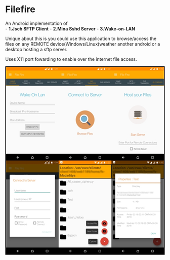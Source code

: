 # Filefire

An Android implementation of  
	- **1.Jsch SFTP Client**
	- **2.Mina Sshd Server**
	- **3.Wake-on-LAN** 
	

Unique about this is you could use this application to browse/access the files on any REMOTE device(Windows/Linux)weather another android or a desktop hosting a sftp server.

Uses X11 port fowarding to enable over the internet file access.

![FileFire](/screens/filefire.jpg "App Screenshots")
